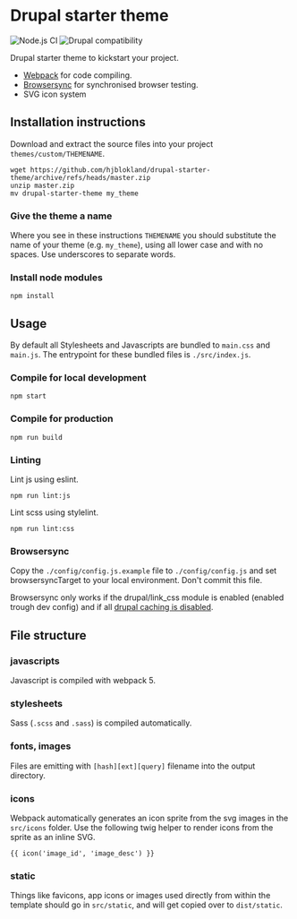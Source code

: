 # Drupal starter theme

![Node.js CI](https://github.com/hjblokland/drupal-starter-theme/actions/workflows/node.js.yml/badge.svg)
![Drupal compatibility](https://img.shields.io/badge/Drupal%20compatibility-8.x|9.x-405b77.svg)

Drupal starter theme to kickstart your project.

- [Webpack](https://webpack.js.org/) for code compiling.
- [Browsersync](https://browsersync.io/) for synchronised browser testing.
- SVG icon system

## Installation instructions

Download and extract the source files into your project `themes/custom/THEMENAME`.

    wget https://github.com/hjblokland/drupal-starter-theme/archive/refs/heads/master.zip
    unzip master.zip
    mv drupal-starter-theme my_theme

### Give the theme a name

Where you see in these instructions `THEMENAME` you should substitute the name of your theme (e.g. `my_theme`),
using all lower case and with no spaces. Use underscores to separate words.

### Install node modules

    npm install

## Usage

By default all Stylesheets and Javascripts are bundled to `main.css` and `main.js`.
The entrypoint for these bundled files is `./src/index.js`.

### Compile for local development

    npm start

### Compile for production

    npm run build

### Linting

Lint js using eslint.

    npm run lint:js

Lint scss using stylelint.

    npm run lint:css

### Browsersync

Copy the `./config/config.js.example` file to `./config/config.js` and set
browsersyncTarget to your local environment. Don't commit this file.

Browsersync only works if the drupal/link_css module is enabled (enabled trough
dev config) and if all [drupal caching is disabled](https://www.drupal.org/node/2598914).

## File structure

### javascripts

Javascript is compiled with webpack 5.

### stylesheets

Sass (`.scss` and `.sass`) is compiled automatically.

### fonts, images

Files are emitting with `[hash][ext][query]` filename into the output directory.

### icons

Webpack automatically generates an icon sprite from the svg images in the `src/icons` 
folder. Use the following twig helper to render icons from the sprite as an inline SVG.

    {{ icon('image_id', 'image_desc') }}

### static

Things like favicons, app icons or images used directly from within the template 
should go in `src/static`, and will get copied over to `dist/static`. 
